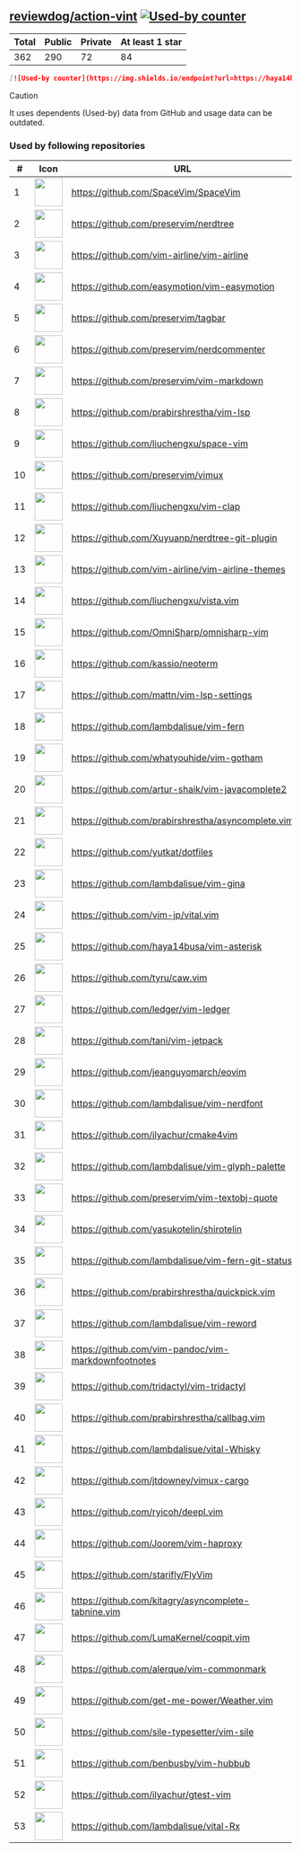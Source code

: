 





## [reviewdog/action-vint](https://github.com/reviewdog/action-vint) [![Used-by counter](https://img.shields.io/endpoint?url=https://haya14busa.github.io/github-used-by/data/reviewdog/action-vint/shieldsio.json)](https://github.com/haya14busa/github-used-by/tree/main/repo/reviewdog/action-vint)

| Total | Public | Private | At least 1 star
| ----- | ------ | ------- | ---------------
| 362 | 290 | 72 | 84 |

```md
[![Used-by counter](https://img.shields.io/endpoint?url=https://haya14busa.github.io/github-used-by/data/reviewdog/action-vint/shieldsio.json)](https://github.com/haya14busa/github-used-by/tree/main/repo/reviewdog/action-vint)
```

> [!CAUTION]
> It uses dependents (Used-by) data from GitHub and usage data can be outdated.

### Used by following repositories

| # | Icon | URL | Stars |
| -- | -- | -- | -- | 
|1|<img src="https://github.com/SpaceVim.png" width=50 height=50>|https://github.com/SpaceVim/SpaceVim|20267|
|2|<img src="https://github.com/preservim.png" width=50 height=50>|https://github.com/preservim/nerdtree|19560|
|3|<img src="https://github.com/vim-airline.png" width=50 height=50>|https://github.com/vim-airline/vim-airline|17766|
|4|<img src="https://github.com/easymotion.png" width=50 height=50>|https://github.com/easymotion/vim-easymotion|7465|
|5|<img src="https://github.com/preservim.png" width=50 height=50>|https://github.com/preservim/tagbar|6125|
|6|<img src="https://github.com/preservim.png" width=50 height=50>|https://github.com/preservim/nerdcommenter|4981|
|7|<img src="https://github.com/preservim.png" width=50 height=50>|https://github.com/preservim/vim-markdown|4678|
|8|<img src="https://github.com/prabirshrestha.png" width=50 height=50>|https://github.com/prabirshrestha/vim-lsp|3117|
|9|<img src="https://github.com/liuchengxu.png" width=50 height=50>|https://github.com/liuchengxu/space-vim|2852|
|10|<img src="https://github.com/preservim.png" width=50 height=50>|https://github.com/preservim/vimux|2207|
|11|<img src="https://github.com/liuchengxu.png" width=50 height=50>|https://github.com/liuchengxu/vim-clap|2106|
|12|<img src="https://github.com/Xuyuanp.png" width=50 height=50>|https://github.com/Xuyuanp/nerdtree-git-plugin|2077|
|13|<img src="https://github.com/vim-airline.png" width=50 height=50>|https://github.com/vim-airline/vim-airline-themes|2044|
|14|<img src="https://github.com/liuchengxu.png" width=50 height=50>|https://github.com/liuchengxu/vista.vim|1890|
|15|<img src="https://github.com/OmniSharp.png" width=50 height=50>|https://github.com/OmniSharp/omnisharp-vim|1703|
|16|<img src="https://github.com/kassio.png" width=50 height=50>|https://github.com/kassio/neoterm|1309|
|17|<img src="https://github.com/mattn.png" width=50 height=50>|https://github.com/mattn/vim-lsp-settings|1292|
|18|<img src="https://github.com/lambdalisue.png" width=50 height=50>|https://github.com/lambdalisue/vim-fern|1276|
|19|<img src="https://github.com/whatyouhide.png" width=50 height=50>|https://github.com/whatyouhide/vim-gotham|1245|
|20|<img src="https://github.com/artur-shaik.png" width=50 height=50>|https://github.com/artur-shaik/vim-javacomplete2|973|
|21|<img src="https://github.com/prabirshrestha.png" width=50 height=50>|https://github.com/prabirshrestha/asyncomplete.vim|924|
|22|<img src="https://github.com/yutkat.png" width=50 height=50>|https://github.com/yutkat/dotfiles|759|
|23|<img src="https://github.com/lambdalisue.png" width=50 height=50>|https://github.com/lambdalisue/vim-gina|688|
|24|<img src="https://github.com/vim-jp.png" width=50 height=50>|https://github.com/vim-jp/vital.vim|574|
|25|<img src="https://github.com/haya14busa.png" width=50 height=50>|https://github.com/haya14busa/vim-asterisk|381|
|26|<img src="https://github.com/tyru.png" width=50 height=50>|https://github.com/tyru/caw.vim|378|
|27|<img src="https://github.com/ledger.png" width=50 height=50>|https://github.com/ledger/vim-ledger|371|
|28|<img src="https://github.com/tani.png" width=50 height=50>|https://github.com/tani/vim-jetpack|321|
|29|<img src="https://github.com/jeanguyomarch.png" width=50 height=50>|https://github.com/jeanguyomarch/eovim|193|
|30|<img src="https://github.com/lambdalisue.png" width=50 height=50>|https://github.com/lambdalisue/vim-nerdfont|144|
|31|<img src="https://github.com/ilyachur.png" width=50 height=50>|https://github.com/ilyachur/cmake4vim|128|
|32|<img src="https://github.com/lambdalisue.png" width=50 height=50>|https://github.com/lambdalisue/vim-glyph-palette|126|
|33|<img src="https://github.com/preservim.png" width=50 height=50>|https://github.com/preservim/vim-textobj-quote|122|
|34|<img src="https://github.com/yasukotelin.png" width=50 height=50>|https://github.com/yasukotelin/shirotelin|91|
|35|<img src="https://github.com/lambdalisue.png" width=50 height=50>|https://github.com/lambdalisue/vim-fern-git-status|88|
|36|<img src="https://github.com/prabirshrestha.png" width=50 height=50>|https://github.com/prabirshrestha/quickpick.vim|78|
|37|<img src="https://github.com/lambdalisue.png" width=50 height=50>|https://github.com/lambdalisue/vim-reword|44|
|38|<img src="https://github.com/vim-pandoc.png" width=50 height=50>|https://github.com/vim-pandoc/vim-markdownfootnotes|35|
|39|<img src="https://github.com/tridactyl.png" width=50 height=50>|https://github.com/tridactyl/vim-tridactyl|32|
|40|<img src="https://github.com/prabirshrestha.png" width=50 height=50>|https://github.com/prabirshrestha/callbag.vim|28|
|41|<img src="https://github.com/lambdalisue.png" width=50 height=50>|https://github.com/lambdalisue/vital-Whisky|27|
|42|<img src="https://github.com/jtdowney.png" width=50 height=50>|https://github.com/jtdowney/vimux-cargo|24|
|43|<img src="https://github.com/ryicoh.png" width=50 height=50>|https://github.com/ryicoh/deepl.vim|23|
|44|<img src="https://github.com/Joorem.png" width=50 height=50>|https://github.com/Joorem/vim-haproxy|20|
|45|<img src="https://github.com/starifly.png" width=50 height=50>|https://github.com/starifly/FlyVim|18|
|46|<img src="https://github.com/kitagry.png" width=50 height=50>|https://github.com/kitagry/asyncomplete-tabnine.vim|13|
|47|<img src="https://github.com/LumaKernel.png" width=50 height=50>|https://github.com/LumaKernel/coqpit.vim|10|
|48|<img src="https://github.com/alerque.png" width=50 height=50>|https://github.com/alerque/vim-commonmark|9|
|49|<img src="https://github.com/get-me-power.png" width=50 height=50>|https://github.com/get-me-power/Weather.vim|8|
|50|<img src="https://github.com/sile-typesetter.png" width=50 height=50>|https://github.com/sile-typesetter/vim-sile|8|
|51|<img src="https://github.com/benbusby.png" width=50 height=50>|https://github.com/benbusby/vim-hubbub|6|
|52|<img src="https://github.com/ilyachur.png" width=50 height=50>|https://github.com/ilyachur/gtest-vim|5|
|53|<img src="https://github.com/lambdalisue.png" width=50 height=50>|https://github.com/lambdalisue/vital-Rx|5|
